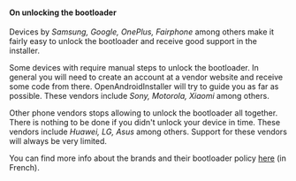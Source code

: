 #### On unlocking the bootloader
Devices by *Samsung, Google, OnePlus, Fairphone* among others make it fairly easy to unlock the bootloader and receive good support in the installer.

Some devices with require manual steps to unlock the bootloader. In general you will need to create an account at a vendor website and receive some code from there. OpenAndroidInstaller will try to guide you as far as possible. These vendors include *Sony, Motorola, Xiaomi* among others.

Other phone vendors stops allowing to unlock the bootloader all together. There is nothing to be done if you didn't unlock your device in time. These vendors include *Huawei, LG, Asus* among others. Support for these vendors will always be very limited.

You can find more info about the brands and their bootloader policy [here](https://wikilibriste.fr/fr/tutoriels-android/bootloader-unlock) (in French).
